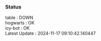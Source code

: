 ### Status


table : DOWN  
hogwarts : OK  
icy-bot : OK  
Latest Update : 2024-11-17 09:10:42.140447
